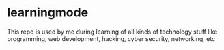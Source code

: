 # learningmode

This repo is used by me during learning  of all kinds of technology stuff like programming, web development, hacking, cyber security, networking, etc
